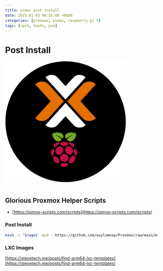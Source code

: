 ```yaml
---
title: pimox post install
date: 2025-01-03 00:55:00 +0500
categories: [proxmox, pimox, raspberry pi 5]
tags: [rpi5, howto, pve]
---
```


# Post Install

<a href="url"><img src="/assets/pimox.png" align="center" height="400" width="400" ></a>
<br><br>

## Glorious Proxmox Helper Scripts
- [https://pimox-scripts.com/scripts](https://pimox-scripts.com/scripts) 

### Post Install

```bash
bash -c "$(wget -qLO - https://github.com/asylumexp/Proxmox/raw/main/misc/post-pve-install.sh)"
``` 






### LXC Images
[https://stevetech.me/posts/find-arm64-lxc-templates](https://stevetech.me/posts/find-arm64-lxc-templates)






